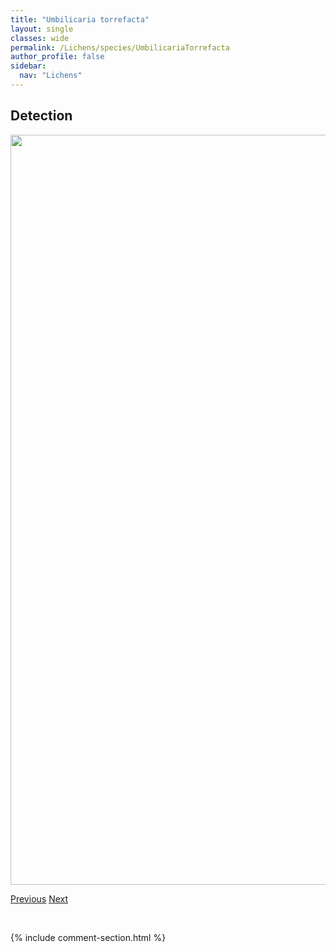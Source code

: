 ```yaml
---
title: "Umbilicaria torrefacta"
layout: single
classes: wide
permalink: /Lichens/species/UmbilicariaTorrefacta
author_profile: false
sidebar:
  nav: "Lichens"
---
```


<h2>Detection</h2>

<a href="https://drive.google.com/uc?export=view&id=1KOIHZEddzm_Y51fIqOv3ksJlbV4iy80b">
<img src="https://drive.google.com/uc?export=view&id=1KOIHZEddzm_Y51fIqOv3ksJlbV4iy80b" height = "1200" width = "800">
</a>


<a href="/DevelopmentWebsite/Lichens/species/UmbilicariaPolyphylla" class="pagination--pager" title="Umbilicaria polyphylla">Previous</a> <a href="/DevelopmentWebsite/Lichens/species/UmbilicariaVirginis" class="pagination--pager" title="Umbilicaria virginis">Next</a>

<p>&nbsp;</p>

{% include comment-section.html %}
